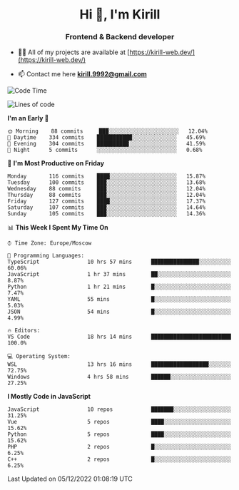 <h1 align="center">Hi 👋, I'm Kirill</h1>
<h3 align="center">Frontend & Backend developer</h3>

- 👨‍💻 All of my projects are available at [https://kirill-web.dev/](https://kirill-web.dev/)

- 📫 Contact me here **kirill.9992@gmail.com**











<!--START_SECTION:waka-->
![Code Time](http://img.shields.io/badge/Code%20Time-1%2C205%20hrs%2035%20mins-blue)

![Lines of code](https://img.shields.io/badge/From%20Hello%20World%20I%27ve%20Written-577%20Thousand%20lines%20of%20code-blue)

**I'm an Early 🐤** 

```text
🌞 Morning    88 commits     ███░░░░░░░░░░░░░░░░░░░░░░   12.04% 
🌆 Daytime    334 commits    ███████████░░░░░░░░░░░░░░   45.69% 
🌃 Evening    304 commits    ██████████░░░░░░░░░░░░░░░   41.59% 
🌙 Night      5 commits      ░░░░░░░░░░░░░░░░░░░░░░░░░   0.68%

```
📅 **I'm Most Productive on Friday** 

```text
Monday       116 commits    ████░░░░░░░░░░░░░░░░░░░░░   15.87% 
Tuesday      100 commits    ███░░░░░░░░░░░░░░░░░░░░░░   13.68% 
Wednesday    88 commits     ███░░░░░░░░░░░░░░░░░░░░░░   12.04% 
Thursday     88 commits     ███░░░░░░░░░░░░░░░░░░░░░░   12.04% 
Friday       127 commits    ████░░░░░░░░░░░░░░░░░░░░░   17.37% 
Saturday     107 commits    ███░░░░░░░░░░░░░░░░░░░░░░   14.64% 
Sunday       105 commits    ███░░░░░░░░░░░░░░░░░░░░░░   14.36%

```


📊 **This Week I Spent My Time On** 

```text
⌚︎ Time Zone: Europe/Moscow

💬 Programming Languages: 
TypeScript               10 hrs 57 mins      ███████████████░░░░░░░░░░   60.06% 
JavaScript               1 hr 37 mins        ██░░░░░░░░░░░░░░░░░░░░░░░   8.87% 
Python                   1 hr 21 mins        █░░░░░░░░░░░░░░░░░░░░░░░░   7.47% 
YAML                     55 mins             █░░░░░░░░░░░░░░░░░░░░░░░░   5.03% 
JSON                     54 mins             █░░░░░░░░░░░░░░░░░░░░░░░░   4.99%

🔥 Editors: 
VS Code                  18 hrs 14 mins      █████████████████████████   100.0%

💻 Operating System: 
WSL                      13 hrs 16 mins      ██████████████████░░░░░░░   72.75% 
Windows                  4 hrs 58 mins       ██████░░░░░░░░░░░░░░░░░░░   27.25%

```

**I Mostly Code in JavaScript** 

```text
JavaScript               10 repos            ███████░░░░░░░░░░░░░░░░░░   31.25% 
Vue                      5 repos             ████░░░░░░░░░░░░░░░░░░░░░   15.62% 
Python                   5 repos             ████░░░░░░░░░░░░░░░░░░░░░   15.62% 
PHP                      2 repos             █░░░░░░░░░░░░░░░░░░░░░░░░   6.25% 
C++                      2 repos             █░░░░░░░░░░░░░░░░░░░░░░░░   6.25%

```



 Last Updated on 05/12/2022 01:08:19 UTC
<!--END_SECTION:waka-->
